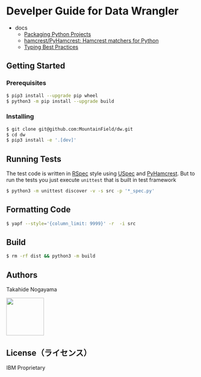# Develper Guide for Data Wrangler



- docs
    - [Packaging Python Projects](https://packaging.python.org/en/latest/tutorials/packaging-projects/)
    - [hamcrest/PyHamcrest: Hamcrest matchers for Python](https://github.com/hamcrest/PyHamcrest) 
    - [Typing Best Practices](https://typing.readthedocs.io/en/latest/source/best_practices.html)





## Getting Started



### Prerequisites

```sh
$ pip3 install --upgrade pip wheel
$ python3 -m pip install --upgrade build
```



### Installing

```sh
$ git clone git@github.com:MountainField/dw.git
$ cd dw
$ pip3 install -e '.[dev]'
```



## Running Tests

The test code is written in [RSpec](https://rspec.info) style using [USpec](https://github.com/MountainField/uspec) and [PyHamcrest](https://github.com/hamcrest/PyHamcrest). But to run the tests you just execute `unittest`  that is built in test framework

```sh
$ python3 -m unittest discover -v -s src -p '*_spec.py'
```



## Formatting Code

```sh
$ yapf --style='{column_limit: 9999}' -r  -i src 
```



## Build

```sh
$ rm -rf dist && python3 -m build
```





## Authors



Takahide Nogayama

<a href="https://github.com/nogayama"><img src="https://avatars.githubusercontent.com/u/11750755" width="100"/></a>



## License（ライセンス）

IBM Proprietary

